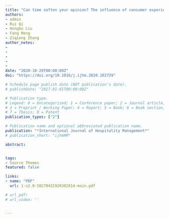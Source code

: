 ```yaml
---
title: "Can time soften your opinion? The influence of consumer experience valence and review device type on restaurant evaluation"
authors:
- admin
- Rui Qi
- Hongbo Liu
- Fang Meng
- Ziqiong Zhang
author_notes:
- 
- 
- 
- 
- 
date: "2020-10-29T00:00:00Z"
doi: "https://doi.org/10.1016/j.ijhm.2020.102729"

# Schedule page publish date (NOT publication's date).
# publishDate: "2017-01-01T00:00:00Z"

# Publication type.
# Legend: 0 = Uncategorized; 1 = Conference paper; 2 = Journal article;
# 3 = Preprint / Working Paper; 4 = Report; 5 = Book; 6 = Book section;
# 7 = Thesis; 8 = Patent
publication_types: ["2"]

# Publication name and optional abbreviated publication name.
publication: "*International Journal of Hospitality Management*"
# publication_short: "ijhmHM"

abstract: 


tags:
- Source Themes
featured: false

links:
- name: "PDF"
  url: 1-s2.0-S0278431920302814-main.pdf

# url_pdf: 
# url_video: ''


---
```


